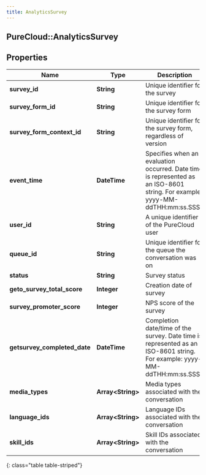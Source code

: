```yaml
---
title: AnalyticsSurvey
---
```

## PureCloud::AnalyticsSurvey

## Properties

|Name | Type | Description | Notes|
|------------ | ------------- | ------------- | -------------|
| **survey_id** | **String** | Unique identifier for the survey | [optional] |
| **survey_form_id** | **String** | Unique identifier for the survey form | [optional] |
| **survey_form_context_id** | **String** | Unique identifier for the survey form, regardless of version | [optional] |
| **event_time** | **DateTime** | Specifies when an evaluation occurred. Date time is represented as an ISO-8601 string. For example: yyyy-MM-ddTHH:mm:ss.SSSZ | [optional] |
| **user_id** | **String** | A unique identifier of the PureCloud user | [optional] |
| **queue_id** | **String** | Unique identifier for the queue the conversation was on | [optional] |
| **status** | **String** | Survey status | [optional] |
| **geto_survey_total_score** | **Integer** | Creation date of survey | [optional] |
| **survey_promoter_score** | **Integer** | NPS score of the survey | [optional] |
| **getsurvey_completed_date** | **DateTime** | Completion date/time of the survey. Date time is represented as an ISO-8601 string. For example: yyyy-MM-ddTHH:mm:ss.SSSZ | [optional] |
| **media_types** | **Array&lt;String&gt;** | Media types associated with the conversation | [optional] |
| **language_ids** | **Array&lt;String&gt;** | Language IDs associated with the conversation | [optional] |
| **skill_ids** | **Array&lt;String&gt;** | Skill IDs associated with the conversation | [optional] |
{: class="table table-striped"}


